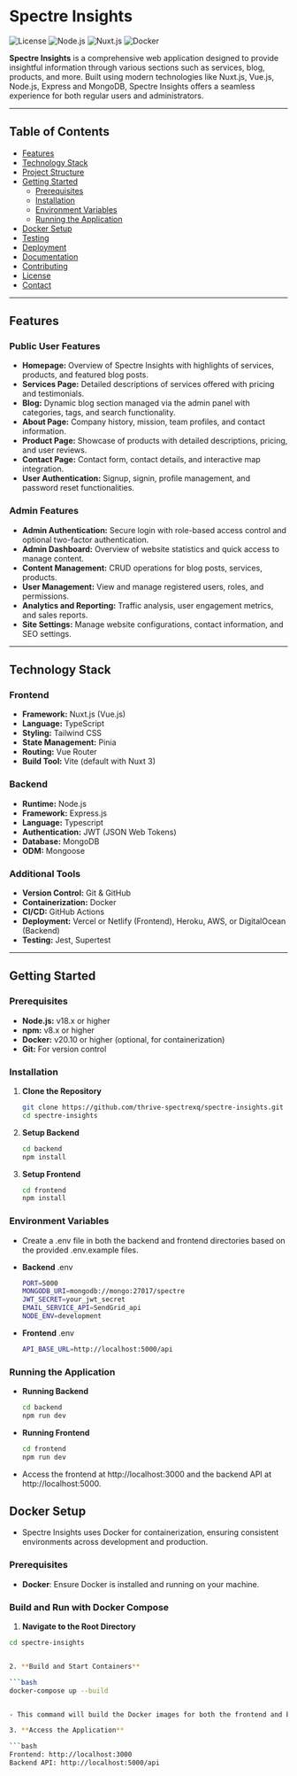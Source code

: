 # Spectre Insights

![License](https://img.shields.io/badge/license-MIT-blue.svg)
![Node.js](https://img.shields.io/badge/node.js-18.x-green.svg)
![Nuxt.js](https://img.shields.io/badge/nuxt.js-3.x-red.svg)
![Docker](https://img.shields.io/badge/docker-%3E%3D20.10-blue.svg)

**Spectre Insights** is a comprehensive web application designed to provide insightful information through various sections such as services, blog, products, and more. Built using modern technologies like Nuxt.js, Vue.js, Node.js, Express and MongoDB, Spectre Insights offers a seamless experience for both regular users and administrators.

---

## Table of Contents

- [Features](#features)
- [Technology Stack](#technology-stack)
- [Project Structure](#project-structure)
- [Getting Started](#getting-started)
  - [Prerequisites](#prerequisites)
  - [Installation](#installation)
  - [Environment Variables](#environment-variables)
  - [Running the Application](#running-the-application)
- [Docker Setup](#docker-setup)
- [Testing](#testing)
- [Deployment](#deployment)
- [Documentation](#documentation)
- [Contributing](#contributing)
- [License](#license)
- [Contact](#contact)

---

## Features

### Public User Features

- **Homepage:** Overview of Spectre Insights with highlights of services, products, and featured blog posts.
- **Services Page:** Detailed descriptions of services offered with pricing and testimonials.
- **Blog:** Dynamic blog section managed via the admin panel with categories, tags, and search functionality.
- **About Page:** Company history, mission, team profiles, and contact information.
- **Product Page:** Showcase of products with detailed descriptions, pricing, and user reviews.
- **Contact Page:** Contact form, contact details, and interactive map integration.
- **User Authentication:** Signup, signin, profile management, and password reset functionalities.

### Admin Features

- **Admin Authentication:** Secure login with role-based access control and optional two-factor authentication.
- **Admin Dashboard:** Overview of website statistics and quick access to manage content.
- **Content Management:** CRUD operations for blog posts, services, products.
- **User Management:** View and manage registered users, roles, and permissions.
- **Analytics and Reporting:** Traffic analysis, user engagement metrics, and sales reports.
- **Site Settings:** Manage website configurations, contact information, and SEO settings.

---

## Technology Stack

### Frontend

- **Framework:** Nuxt.js (Vue.js)
- **Language:** TypeScript
- **Styling:** Tailwind CSS
- **State Management:** Pinia
- **Routing:** Vue Router
- **Build Tool:** Vite (default with Nuxt 3)

### Backend

- **Runtime:** Node.js
- **Framework:** Express.js
- **Language:** Typescript
- **Authentication:** JWT (JSON Web Tokens)
- **Database:** MongoDB
- **ODM:** Mongoose

### Additional Tools

- **Version Control:** Git & GitHub
- **Containerization:** Docker
- **CI/CD:** GitHub Actions
- **Deployment:** Vercel or Netlify (Frontend), Heroku, AWS, or DigitalOcean (Backend)
- **Testing:** Jest, Supertest

---

## Getting Started

### Prerequisites

- **Node.js:** v18.x or higher
- **npm:** v8.x or higher
- **Docker:** v20.10 or higher (optional, for containerization)
- **Git:** For version control

### Installation

1. **Clone the Repository**

   ```bash
   git clone https://github.com/thrive-spectrexq/spectre-insights.git
   cd spectre-insights

2. **Setup Backend**

   ```bash
   cd backend
   npm install

3. **Setup Frontend**

   ```bash
   cd frontend
   npm install

### Environment Variables

- Create a .env file in both the backend and frontend directories based on the provided .env.example files.

- **Backend** .env

  ```bash
  PORT=5000
  MONGODB_URI=mongodb://mongo:27017/spectre
  JWT_SECRET=your_jwt_secret
  EMAIL_SERVICE_API=SendGrid_api
  NODE_ENV=development


- **Frontend** .env

  ```bash
  API_BASE_URL=http://localhost:5000/api

### Running the Application

- **Running Backend**

  ```bash
  cd backend
  npm run dev

- **Running Frontend**

  ```bash
  cd frontend
  npm run dev

- Access the frontend at http://localhost:3000 and the backend API at http://localhost:5000.

## Docker Setup

- Spectre Insights uses Docker for containerization, ensuring consistent environments across development and production.

### Prerequisites

- **Docker**: Ensure Docker is installed and running on your machine.

### Build and Run with Docker Compose

1. **Navigate to the Root Directory**

  ```bash
  cd spectre-insights


2. **Build and Start Containers**

  ```bash
  docker-compose up --build


- This command will build the Docker images for both the frontend and backend, along with the MongoDB service, and start the containers.

3. **Access the Application**

  ```bash
  Frontend: http://localhost:3000
  Backend API: http://localhost:5000/api